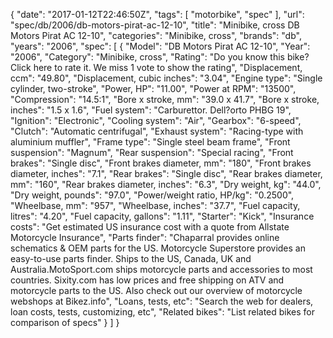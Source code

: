 {
    "date": "2017-01-12T22:46:50Z",
    "tags": [
        "motorbike",
        "spec"
    ],
    "url": "spec\/db\/2006\/db-motors-pirat-ac-12-10",
    "title": "Minibike, cross DB Motors Pirat AC 12-10",
    "categories": "Minibike, cross",
    "brands": "db",
    "years": "2006",
    "spec": [
        {
            "Model": "DB Motors Pirat AC 12-10",
            "Year": "2006",
            "Category": "Minibike, cross",
            "Rating": "Do you know this bike?Click here to rate it. We miss 1 vote to show the rating",
            "Displacement, ccm": "49.80",
            "Displacement, cubic inches": "3.04",
            "Engine type": "Single cylinder, two-stroke",
            "Power, HP": "11.00",
            "Power at RPM": "13500",
            "Compression": "14.5:1",
            "Bore x stroke, mm": "39.0 x 41.7",
            "Bore x stroke, inches": "1.5 x 1.6",
            "Fuel system": "Carburettor.  Dell?orto PHBG 19",
            "Ignition": "Electronic",
            "Cooling system": "Air",
            "Gearbox": "6-speed",
            "Clutch": "Automatic centrifugal",
            "Exhaust system": "Racing-type with aluminium muffler",
            "Frame type": "Single steel beam frame",
            "Front suspension": "Magnum",
            "Rear suspension": "Special racing",
            "Front brakes": "Single disc",
            "Front brakes diameter, mm": "180",
            "Front brakes diameter, inches": "7.1",
            "Rear brakes": "Single disc",
            "Rear brakes diameter, mm": "160",
            "Rear brakes diameter, inches": "6.3",
            "Dry weight, kg": "44.0",
            "Dry weight, pounds": "97.0",
            "Power\/weight ratio, HP\/kg": "0.2500",
            "Wheelbase, mm": "957",
            "Wheelbase, inches": "37.7",
            "Fuel capacity, litres": "4.20",
            "Fuel capacity, gallons": "1.11",
            "Starter": "Kick",
            "Insurance costs": "Get estimated US insurance cost with a quote from Allstate Motorcycle Insurance",
            "Parts finder": "Chaparral provides online schematics & OEM parts for the US.   Motorcycle Superstore provides an easy-to-use parts finder. Ships to the US, Canada, UK and Australia.MotoSport.com ships motorcycle parts and accessories to most countries.    Sixity.com has low prices and free shipping on ATV and motorcycle parts to the US. Also check out our overview of motorcycle webshops at Bikez.info",
            "Loans, tests, etc": "Search the web for dealers, loan costs, tests, customizing, etc",
            "Related bikes": "List related bikes for comparison of specs"
        }
    ]
}